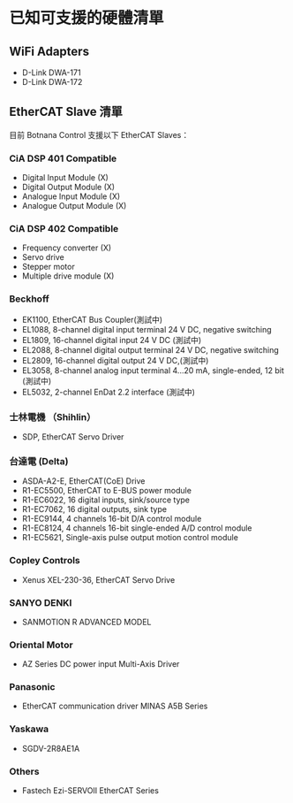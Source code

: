 # 已知可支援的硬體清單

## WiFi Adapters

* D-Link DWA-171
* D-Link DWA-172

## EtherCAT Slave 清單

目前 Botnana Control 支援以下 EtherCAT Slaves：

### CiA DSP 401 Compatible

* Digital Input Module (X)
* Digital Output Module (X)
* Analogue Input Module (X)
* Analogue Output Module (X)

### CiA DSP 402 Compatible

* Frequency converter (X)
* Servo drive 
* Stepper motor
* Multiple drive module (X)

### Beckhoff

* EK1100, EtherCAT Bus Coupler(測試中)
* EL1088, 8-channel digital input terminal 24 V DC, negative switching
* EL1809, 16-channel digital input 24 V DC (測試中)
* EL2088, 8-channel digital output terminal 24 V DC, negative switching
* EL2809, 16-channel digital output 24 V DC,(測試中)
* EL3058, 8-channel analog input terminal 4...20 mA, single-ended, 12 bit (測試中)
* EL5032, 2-channel EnDat 2.2 interface (測試中)

### 士林電機 （Shihlin）

* SDP, EtherCAT Servo Driver 

### 台達電 (Delta)

* ASDA-A2-E, EtherCAT(CoE) Drive
* R1-EC5500, EtherCAT to E-BUS power module
* R1-EC6022, 16 digital inputs, sink/source type
* R1-EC7062, 16 digital outputs, sink type
* R1-EC9144, 4 channels 16-bit D/A control module
* R1-EC8124, 4 channels 16-bit single-ended A/D control module
* R1-EC5621, Single-axis pulse output motion control module

### Copley Controls

* Xenus XEL-230-36, EtherCAT Servo Drive

### SANYO DENKI

* SANMOTION R ADVANCED MODEL

### Oriental Motor

* AZ Series DC power input Multi-Axis Driver

### Panasonic

* EtherCAT communication driver MINAS A5B Series

### Yaskawa

* SGDV-2R8AE1A

### Others

* Fastech Ezi-SERVOⅡ EtherCAT Series
